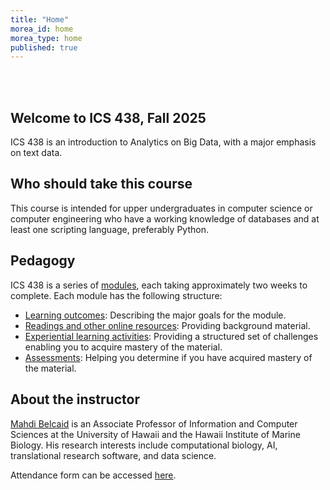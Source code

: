 ```yaml
---
title: "Home"  
morea_id: home  
morea_type: home  
published: true  
---
```


<br/><br/>
## Welcome to ICS 438, Fall 2025

ICS 438 is an introduction to Analytics on Big Data, with a major emphasis on text data.

## Who should take this course

This course is intended for upper undergraduates in computer science or computer engineering who have a working knowledge of databases and at least one scripting language, preferably Python.

## Pedagogy

ICS 438 is a series of [modules](/ICS438_F25/modules/), each taking approximately two weeks to complete. Each module has the following structure:

  * [Learning outcomes](/ICS438_F25/outcomes): Describing the major goals for the module.
  * [Readings and other online resources](/ICS438_F25/readings): Providing background material.
  * [Experiential learning activities](/ICS438_F25/experiences): Providing a structured set of challenges enabling you to acquire mastery of the material.
  * [Assessments](/ICS438_F25/assessments): Helping you determine if you have acquired mastery of the material.

## About the instructor

[Mahdi Belcaid](https://mahdi-b.github.io/) is an Associate Professor of Information and Computer Sciences at the University of Hawaii and the Hawaii Institute of Marine Biology. His research interests include computational biology, AI, translational research software, and data science.


Attendance form can be accessed [here](https://www.cognitoforms.com/MahdiBelcaid/AttendanceICS438F25).